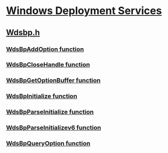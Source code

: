 # [Windows Deployment Services](../_wds/index.md)
## [Wdsbp.h](index.md)
### [WdsBpAddOption function](../wdsbp/nf-wdsbp-wdsbpaddoption.md)
### [WdsBpCloseHandle function](../wdsbp/nf-wdsbp-wdsbpclosehandle.md)
### [WdsBpGetOptionBuffer function](../wdsbp/nf-wdsbp-wdsbpgetoptionbuffer.md)
### [WdsBpInitialize function](../wdsbp/nf-wdsbp-wdsbpinitialize.md)
### [WdsBpParseInitialize function](../wdsbp/nf-wdsbp-wdsbpparseinitialize.md)
### [WdsBpParseInitializev6 function](../wdsbp/nf-wdsbp-wdsbpparseinitializev6.md)
### [WdsBpQueryOption function](../wdsbp/nf-wdsbp-wdsbpqueryoption.md)
